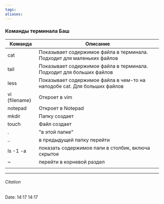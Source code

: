 ```yaml
---
tags: 
aliases: 
---
```

### Команды терминала Баш
| Команда       | Описание                                                                 |
| ------------- | ------------------------------------------------------------------------ |
| cat           | Показывает содержимое файла в терминала. Подходит для маленьких файлов   |
| tail          | Показывает содержимое файла в терминала. Подходит для больших файлов     |
| less          | Показывает содержимое файла в чем-то на наподобе cat. Для больших файлов |
| vi {filename} | Откроет в vim                                                            |
| notepad       | Откроет в Notepad                                                        |
| mkdir         | Папку создает                                                            |
| touch         | Файл создает                                                             |
| .             | "в этой папке"                                                           |
| ..            | в предыдущей папку перейти                                               |
| ls -1 -a      | показать содержимое папи в столбик, включа скрытое                      |
| ~             | перейти в корневой раздел                                                |
|               |                                                                          |

 
---
###### Citation
Date: 14:17 14:17
